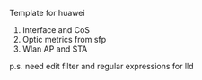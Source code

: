 Template for huawei
1. Interface and CoS
2. Optic metrics from sfp
3. Wlan AP and STA

p.s. need edit filter and regular expressions for lld
